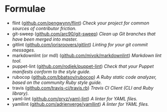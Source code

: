 # Formulae

* flint ([github.com/pengwynn/flint](https://github.com/pengwynn/flint/))
  *Check your project for common sources of contributor friction.*
* git-sweep ([github.com/arc90/git-sweep](https://github.com/arc90/git-sweep/))
  *Clean up Git branches that have been merged into master.*
* gitlint ([github.com/jorisroovers/gitlint](https://github.com/jorisroovers/gitlint/))
  *Linting for your git commit messages.*
* markdownlint (or mdl) ([github.com/mivok/markdownlint](https://github.com/mivok/markdownlint/))
  *Markdown lint tool.*
* puppet-lint ([github.com/rodjek/puppet-lint](https://github.com/rodjek/puppet-lint/))
  *Check that your Puppet manifests conform to the style guide.*
* rubocop ([github.com/bbatsov/rubocop](https://github.com/bbatsov/rubocop/))
  *A Ruby static code analyzer, based on the community Ruby style guide.*
* travis ([github.com/travis-ci/travis.rb](https://github.com/travis-ci/travis.rb/))
  *Travis CI Client (CLI and Ruby library).*
* yaml-lint ([github.com/pryz/yaml-lint](https://github.com/pryz/yaml-lint/))
  *A linter for YAML files.*
* yamllint ([github.com/adrienverge/yamllint](https://github.com/adrienverge/yamllint/))
  *A linter for YAML files.*
